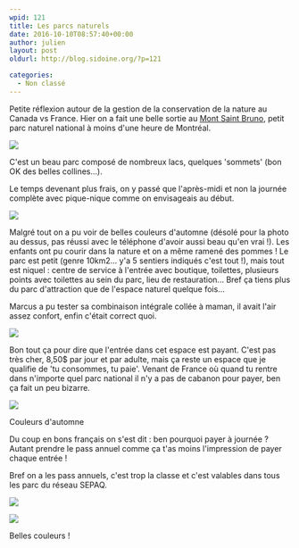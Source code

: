 ```yaml
---
wpid: 121
title: Les parcs naturels
date: 2016-10-10T08:57:40+00:00
author: julien
layout: post
oldurl: http://blog.sidoine.org/?p=121

categories:
  - Non classé
---
```

Petite réflexion autour de la gestion de la conservation de la nature au Canada vs France. Hier on a fait une belle sortie au [Mont Saint Bruno](https://www.sepaq.com/pq/msb/), petit parc naturel national à moins d'une heure de Montréal.

![](/media/2016/wp-1476102544185.jpeg)

C'est un beau parc composé de nombreux lacs, quelques 'sommets' (bon OK des belles collines...).

Le temps devenant plus frais, on y passé que l'après-midi et non la journée complète avec pique-nique comme on envisageais au début.

![](/media/2016/wp-1476102544149.jpeg)

Malgré tout on a pu voir de belles couleurs d'automne (désolé pour la photo au dessus, pas réussi avec le téléphone d'avoir aussi beau qu'en vrai !). Les enfants ont pu courir dans la nature et on a même ramené des pommes ! Le parc est petit (genre 10km2... y'a 5 sentiers indiqués c'est tout !), mais tout est niquel : centre de service à l'entrée avec boutique, toilettes, plusieurs points avec toilettes au sein du parc, lieu de restauration... Bref ça tiens plus du parc d'attraction que de l'espace naturel quelque fois...

Marcus a pu tester sa combinaison intégrale collée à maman, il avait l'air assez confort, enfin c'était correct quoi.

![](/media/2016/wp-1476102544146.jpeg)

Bon tout ça pour dire que l'entrée dans cet espace est payant. C'est pas très cher, 8,50$ par jour et par adulte, mais ça reste un espace que je qualifie de 'tu consommes, tu paie'. Venant de France où quand tu rentre dans n'importe quel parc national il n'y a pas de cabanon pour payer, ben ça fait un peu bizarre.

![](/media/2016/wp-1476102544209.jpeg)

Couleurs d'automne

Du coup en bons français on s'est dit : ben pourquoi payer à journée ? Autant prendre le pass annuel comme ça t'as moins l'impression de payer chaque entrée !

Bref on a les pass annuels, c'est trop la classe et c'est valables dans tous les parc du réseau SEPAQ.

![](/media/2016/wp-1476102544210-e1476103343645.jpeg)

![](/media/2016/img_20161009_162329566_hdr.jpg)

Belles couleurs !